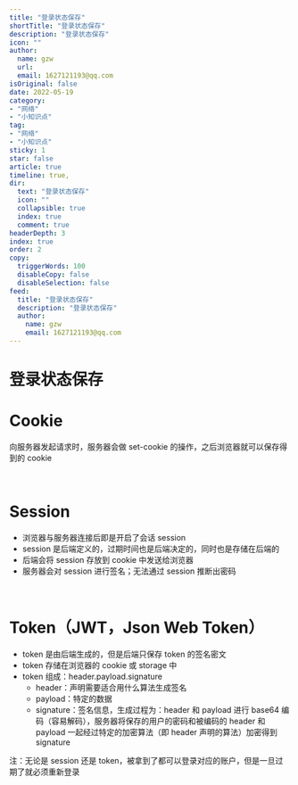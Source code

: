 ```yaml
---
title: "登录状态保存"
shortTitle: "登录状态保存"
description: "登录状态保存"
icon: ""
author: 
  name: gzw
  url: 
  email: 1627121193@qq.com
isOriginal: false
date: 2022-05-19
category: 
- "网络"
- "小知识点"
tag:
- "网络"
- "小知识点"
sticky: 1
star: false
article: true
timeline: true,
dir:
  text: "登录状态保存"
  icon: ""
  collapsible: true
  index: true
  comment: true
headerDepth: 3
index: true
order: 2
copy:
  triggerWords: 100
  disableCopy: false
  disableSelection: false
feed:
  title: "登录状态保存"
  description: "登录状态保存"
  author:
    name: gzw
    email: 1627121193@qq.com
---
```





# 登录状态保存



# Cookie

向服务器发起请求时，服务器会做 set-cookie 的操作，之后浏览器就可以保存得到的 cookie



<br/>

# Session

- 浏览器与服务器连接后即是开启了会话 session
- session 是后端定义的，过期时间也是后端决定的，同时也是存储在后端的
- 后端会将 session 存放到 cookie 中发送给浏览器
- 服务器会对 session 进行签名；无法通过 session 推断出密码



<br/>

# Token（JWT，Json Web Token）

- token 是由后端生成的，但是后端只保存 token 的签名密文
- token 存储在浏览器的 cookie 或 storage 中
- token 组成：header.payload.signature
  - header：声明需要适合用什么算法生成签名
  - payload：特定的数据
  - signature：签名信息，生成过程为：header 和 payload 进行 base64 编码（容易解码），服务器将保存的用户的密码和被编码的 header 和 payload 一起经过特定的加密算法（即 header 声明的算法）加密得到 signature

注：无论是 session 还是 token，被拿到了都可以登录对应的账户，但是一旦过期了就必须重新登录


